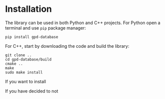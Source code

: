 # Installation 

The library can be used in both Python and C++ projects. For Python open a terminal and use `pip` package manager:
```
pip install gpd-database
```
For C++, start by downloading the code and build the library:
```
git clone ..
cd gpd-database/build
cmake ..
make
sudo make install 
``` 
If you want to install 

If you have decided to not 
